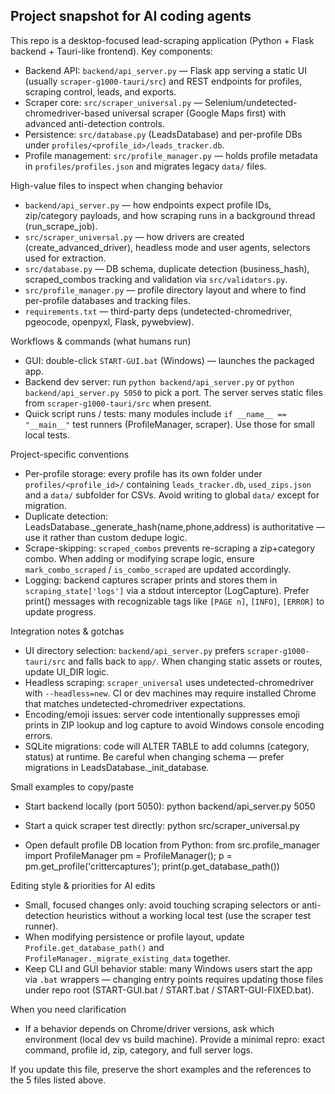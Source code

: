 ## Project snapshot for AI coding agents

This repo is a desktop-focused lead-scraping application (Python + Flask backend + Tauri-like frontend). Key components:
- Backend API: `backend/api_server.py` — Flask app serving a static UI (usually `scraper-g1000-tauri/src`) and REST endpoints for profiles, scraping control, leads, and exports.
- Scraper core: `src/scraper_universal.py` — Selenium/undetected-chromedriver-based universal scraper (Google Maps first) with advanced anti-detection controls.
- Persistence: `src/database.py` (LeadsDatabase) and per-profile DBs under `profiles/<profile_id>/leads_tracker.db`.
- Profile management: `src/profile_manager.py` — holds profile metadata in `profiles/profiles.json` and migrates legacy `data/` files.

High-value files to inspect when changing behavior
- `backend/api_server.py` — how endpoints expect profile IDs, zip/category payloads, and how scraping runs in a background thread (run_scrape_job).
- `src/scraper_universal.py` — how drivers are created (create_advanced_driver), headless mode and user agents, selectors used for extraction.
- `src/database.py` — DB schema, duplicate detection (business_hash), scraped_combos tracking and validation via `src/validators.py`.
- `src/profile_manager.py` — profile directory layout and where to find per-profile databases and tracking files.
- `requirements.txt` — third-party deps (undetected-chromedriver, pgeocode, openpyxl, Flask, pywebview).

Workflows & commands (what humans run)
- GUI: double-click `START-GUI.bat` (Windows) — launches the packaged app.
- Backend dev server: run `python backend/api_server.py` or `python backend/api_server.py 5050` to pick a port. The server serves static files from `scraper-g1000-tauri/src` when present.
- Quick script runs / tests: many modules include `if __name__ == "__main__"` test runners (ProfileManager, scraper). Use those for small local tests.

Project-specific conventions
- Per-profile storage: every profile has its own folder under `profiles/<profile_id>/` containing `leads_tracker.db`, `used_zips.json` and a `data/` subfolder for CSVs. Avoid writing to global `data/` except for migration.
- Duplicate detection: LeadsDatabase._generate_hash(name,phone,address) is authoritative — use it rather than custom dedupe logic.
- Scrape-skipping: `scraped_combos` prevents re-scraping a zip+category combo. When adding or modifying scrape logic, ensure `mark_combo_scraped` / `is_combo_scraped` are updated accordingly.
- Logging: backend captures scraper prints and stores them in `scraping_state['logs']` via a stdout interceptor (LogCapture). Prefer print() messages with recognizable tags like `[PAGE n]`, `[INFO]`, `[ERROR]` to update progress.

Integration notes & gotchas
- UI directory selection: `backend/api_server.py` prefers `scraper-g1000-tauri/src` and falls back to `app/`. When changing static assets or routes, update UI_DIR logic.
- Headless scraping: `scraper_universal` uses undetected-chromedriver with `--headless=new`. CI or dev machines may require installed Chrome that matches undetected-chromedriver expectations.
- Encoding/emoji issues: server code intentionally suppresses emoji prints in ZIP lookup and log capture to avoid Windows console encoding errors.
- SQLite migrations: code will ALTER TABLE to add columns (category, status) at runtime. Be careful when changing schema — prefer migrations in LeadsDatabase._init_database.

Small examples to copy/paste
- Start backend locally (port 5050):
  python backend/api_server.py 5050

- Start a quick scraper test directly:
  python src/scraper_universal.py

- Open default profile DB location from Python:
  from src.profile_manager import ProfileManager
  pm = ProfileManager(); p = pm.get_profile('crittercaptures'); print(p.get_database_path())

Editing style & priorities for AI edits
- Small, focused changes only: avoid touching scraping selectors or anti-detection heuristics without a working local test (use the scraper test runner).
- When modifying persistence or profile layout, update `Profile.get_database_path()` and `ProfileManager._migrate_existing_data` together.
- Keep CLI and GUI behavior stable: many Windows users start the app via `.bat` wrappers — changing entry points requires updating those files under repo root (START-GUI.bat / START.bat / START-GUI-FIXED.bat).

When you need clarification
- If a behavior depends on Chrome/driver versions, ask which environment (local dev vs build machine). Provide a minimal repro: exact command, profile id, zip, category, and full server logs.

If you update this file, preserve the short examples and the references to the 5 files listed above.
